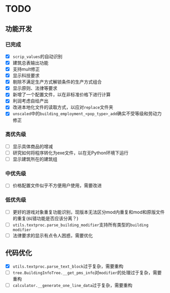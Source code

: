 # TODO

## 功能开发
### 已完成
- [x] `scrip_values`的自动识别
- [x] 建筑总表输出功能
- [x] 支持mult修正
- [x] 显示科技要求
- [x] 剔除不满足生产方式解锁条件的生产方式组合
- [x] 显示原则、法律等要求
- [x] 新增了一个配置文件，以在非标准价格下进行计算
- [x] 利润考虑自给产出
- [x] 改进本地化文件的读取方式，以应对`replace`文件夹
- [x] `unscaled`中的`building_employment_<pop_type>_add`确实不受等级和劳动力修正
### 高优先级
- [ ] 显示具体商品的增减
- [ ] 研究如何将程序转化为exe文件，以在无Python环境下运行
- [ ] 显示建筑所在的建筑组
### 中优先级
- [ ] 价格配置文件似乎不方便用户使用，需要改进
### 低优先级
- [ ] 更好的游戏对象重复功能识别，现版本无法区分mod内重复和mod和原版文件的重复(纠错功能是否应该分离？)
- [ ] `utils.textproc.parse_building_modifier`支持所有类型的`building modifier`
- [ ] 法律要求的显示有点令人困惑，需要优化
## 代码优化
- [x] `utils.textproc.parse_text_block`过于复杂，需要重构
- [ ] `tree.BuildingInfoTree.__get_pms_info`对`modifier`的处理过于复杂，需要重构
- [ ] `calculator.__generate_one_line_data`过于复杂，需要重构
